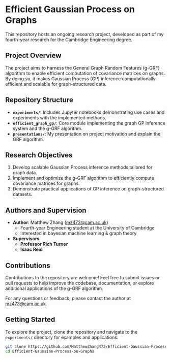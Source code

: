 # Efficient Gaussian Process on Graphs

This repository hosts an ongoing research project, developed as part of my fourth-year research for the Cambridge Engineering degree.

## Project Overview

The project aims to harness the General Graph Random Features (g-GRF) algorithm to enable efficient computation of covariance matrices on graphs. By doing so, it makes Gaussian Process (GP) inference computationally efficient and scalable for graph-structured data.

## Repository Structure

- **`experiments/`**: Includes Jupyter notebooks demonstrating use cases and experiments with the implemented methods.
- **`efficient_graph_gp/`**: Core module implementing the graph GP inference system and the g-GRF algorithm.
- **`presentations/`**: My presentation on project motivation and explain the GRF algorithm.

## Research Objectives

1. Develop scalable Gaussian Process inference methods tailored for graph data.
2. Implement and optimize the g-GRF algorithm to efficiently compute covariance matrices for graphs.
3. Demonstrate practical applications of GP inference on graph-structured datasets.

## Authors and Supervision

- **Author**: Matthew Zhang ([mz473@cam.ac.uk](mailto:mz473@cam.ac.uk))  
  - Fourth-year Engineering student at the University of Cambridge
  - Interested in bayesian machine learning & graph theory
- **Supervisors**:  
  - **Professor Rich Turner**
  - **Isaac Reid**

## Contributions

Contributions to the repository are welcome! Feel free to submit issues or pull requests to help improve the codebase, documentation, or explore additional applications of the g-GRF algorithm.  

For any questions or feedback, please contact the author at [mz473@cam.ac.uk](mailto:mz473@cam.ac.uk).

## Getting Started

To explore the project, clone the repository and navigate to the `experiments/` directory for examples and applications:

```bash
git clone https://github.com/MatthewZhang473/Efficient-Gaussian-Process-on-Graphs.git
cd Efficient-Gaussian-Process-on-Graphs
